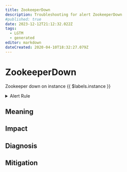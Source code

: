 ```yaml
---
title: ZookeeperDown
description: Troubleshooting for alert ZookeeperDown
#published: true
date: 2023-12-12T21:12:32.022Z
tags: 
  - LGTM
  - generated
editor: markdown
dateCreated: 2020-04-10T18:32:27.079Z
---
```


# ZookeeperDown

Zookeeper down on instance {{ $labels.instance }}

<details>
  <summary>Alert Rule</summary>

{{% rule "zookeeper/dabealu-zookeeper-exporter.yml" "ZookeeperDown" %}}

{{% comment %}}

```yaml
alert: ZookeeperDown
expr: zk_up == 0
for: 0m
labels:
    severity: critical
annotations:
    summary: Zookeeper Down (instance {{ $labels.instance }})
    description: |-
        Zookeeper down on instance {{ $labels.instance }}
          VALUE = {{ $value }}
          LABELS = {{ $labels }}
    runbook: https://github.com/srerun/prometheus-alerts/blob/main/content/runbooks/dabealu-zookeeper-exporter/ZookeeperDown.md

```

{{% /comment %}}

</details>


## Meaning
[//]: # "Short paragraph that explains what the alert means"


## Impact
[//]: # "What could / will happen if the alert is not addressed"



## Diagnosis
[//]: # "Steps to take to identify the cause of the problem"



## Mitigation
[//]: # "The steps necessary to resolve the alert"
